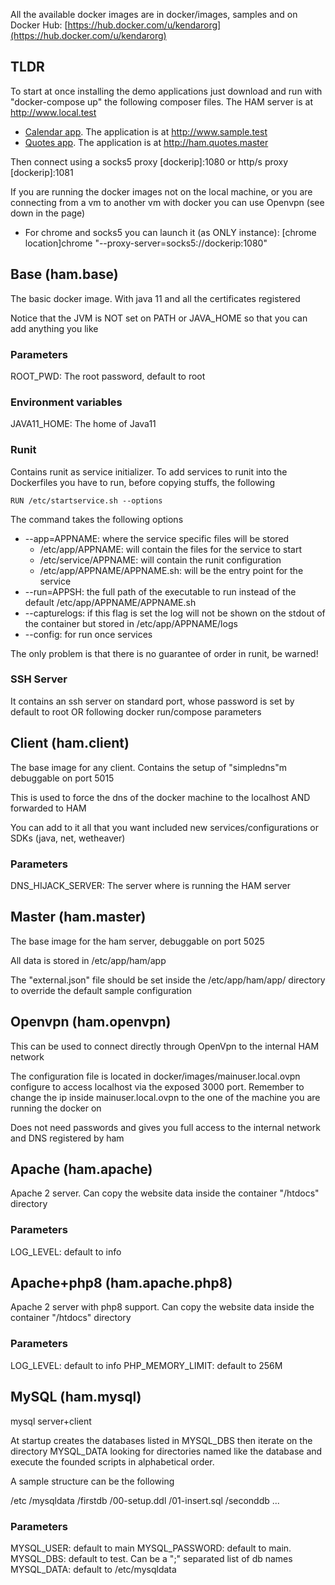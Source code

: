 All the available docker images are in docker/images, samples and on Docker Hub: [https://hub.docker.com/u/kendarorg](https://hub.docker.com/u/kendarorg)

## TLDR

To start at once installing the demo applications just download and run with "docker-compose up" the following composer files. The HAM server is at http://www.local.test

* [Calendar app](https://github.com/kendarorg/HttpAnsweringMachine/../HttpAnsweringMachine/raw/main/samples/calendar/hub_composer/docker-compose.yml). The application is at http://www.sample.test
* [Quotes app](https://github.com/kendarorg/HttpAnsweringMachine/../HttpAnsweringMachine/raw/main/samples/quotes/hub_composer/docker-compose.yml). The application is at http://ham.quotes.master

Then connect using a socks5 proxy [dockerip]:1080 or http/s proxy [dockerip]:1081 

If you are running the docker images not on the local machine, or you are connecting 
from a vm to another vm with docker you can use Openvpn (see down in the page)

* For chrome and socks5 you can launch it (as ONLY instance): [chrome location]chrome "--proxy-server=socks5://dockerip:1080"

## Base (ham.base)

The basic docker image. With java 11 and all the certificates registered

Notice that the JVM is NOT set on PATH or JAVA_HOME so that you can add anything you like

### Parameters

ROOT_PWD: The root password, default to root

### Environment variables

JAVA11_HOME: The home of Java11

### Runit

Contains runit as service initializer. To add services to runit into the Dockerfiles
you have to run, before copying stuffs, the following

    RUN /etc/startservice.sh --options

The command takes the following options

* --app=APPNAME: where the service specific files will be stored
    * /etc/app/APPNAME: will contain the files for the service to start
    * /etc/service/APPNAME: will contain the runit configuration
    * /etc/app/APPNAME/APPNAME.sh: will be the entry point for the service
* --run=APPSH: the full path of the executable to run instead of the default /etc/app/APPNAME/APPNAME.sh
* --capturelogs: if this flag is set the log will not be shown on the stdout of the container but stored in /etc/app/APPNAME/logs
* --config: for run once services

The only problem is that there is no guarantee of order in runit, be warned!

### SSH Server

It contains an ssh server on standard port, whose password is set by default to root OR
following docker run/compose parameters


## Client (ham.client)

The base image for any client. Contains the setup of "simpledns"m debuggable on port 5015

This is used to force the dns of the docker machine to the localhost AND forwarded to HAM

You can add to it all that you want included new services/configurations or SDKs (java, net, wetheaver)

### Parameters

DNS_HIJACK_SERVER: The server where is running the HAM server

## Master (ham.master)

The base image for the ham server, debuggable on port 5025

All data is stored in /etc/app/ham/app

The "external.json" file should be set inside the /etc/app/ham/app/ directory to override the default sample configuration

## Openvpn (ham.openvpn)

This can be used to connect directly through OpenVpn to the internal HAM network

The configuration file is located in docker/images/mainuser.local.ovpn configure to access localhost via 
the exposed 3000 port. Remember to change the ip inside mainuser.local.ovpn to the one of the machine you
are running the docker on

Does not need passwords and gives you full access to the internal network and DNS registered by ham

## Apache (ham.apache)

Apache 2 server. Can copy the website data inside the container "/htdocs" directory

### Parameters

LOG_LEVEL: default to info


## Apache+php8 (ham.apache.php8)

Apache 2 server with php8 support. Can copy the website data inside the container "/htdocs" directory

### Parameters

LOG_LEVEL: default to info
PHP_MEMORY_LIMIT: default to 256M

## MySQL (ham.mysql)

mysql server+client

At startup creates the databases listed in MYSQL_DBS then iterate on 
the directory MYSQL_DATA looking for directories named like the database
and execute the founded scripts in alphabetical order.

A sample structure can be the following

  /etc
    /mysqldata
      /firstdb
        /00-setup.ddl
        /01-insert.sql
      /seconddb
        ...


### Parameters

MYSQL_USER: default to main
MYSQL_PASSWORD: default to main.
MYSQL_DBS: default to test. Can be a ";" separated list of db names
MYSQL_DATA: default to /etc/mysqldata